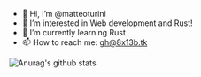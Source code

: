 - 👋 Hi, I’m @matteoturini
- 👀 I’m interested in Web development and Rust!
- 🌱 I’m currently learning Rust
- 📫 How to reach me: gh@8x13b.tk

![Anurag's github stats](https://github-readme-stats.vercel.app/api?username=matteoturini&theme=dark)
